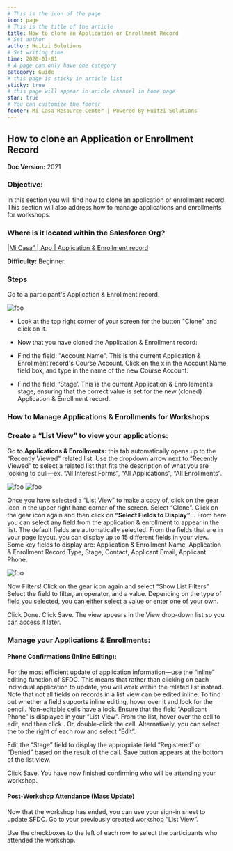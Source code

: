 ```yaml
---
# This is the icon of the page
icon: page
# This is the title of the article
title: How to clone an Application or Enrollment Record
# Set author
author: Huitzi Solutions
# Set writing time
time: 2020-01-01
# A page can only have one category
category: Guide
# this page is sticky in article list
sticky: true
# this page will appear in aricle channel in home page
star: true
# You can customize the footer
footer: Mi Casa Resource Center | Powered By Huitzi Solutions
---
```


## How to clone an Application or Enrollment Record

**Doc Version:** 2021

### **Objective:**

In this section you will find how to clone an application or enrollment record. This section will also address how to manage applications and enrollments for workshops.

### **Where is it located within the Salesforce Org?**

|[Mi Casa” | App | Application & Enrollment record](https://micasa.lightning.force.com/lightning/o/Opportunity/list?filterName=Recent)

**Difficulty:** Beginner.

### **Steps**

Go to a participant's Application & Enrollment record.

<img :src="$withBase('/assets/cloneAnApplicationOrEnrollmentRecord/1.png')" alt="foo">


- Look at the top right corner of your screen for the button "Clone" and click on it.

- Now that you have cloned the Application & Enrollment record:

- Find the field: "Account Name". This is the current Application & Enrollment record's Course Account. Click on the x in the Account Name field box, and type in the name of the new Course Account.

- Find the field: ‘Stage’. This is the current Application & Enrollement’s stage, ensuring that the correct value is set for the new (cloned) Application & Enrollment record.

### **How to Manage Applications & Enrollments for Workshops**

### **Create a “List View” to view your applications:**

Go to **Applications & Enrollments:** this tab automatically opens up to the “Recently Viewed” related list. Use the dropdown arrow next to “Recently Viewed” to select a related list that fits the description of what you are looking to pull—ex. “All Interest Forms”, “All Applications”, “All Enrollments”.

<img :src="$withBase('/assets/cloneAnApplicationOrEnrollmentRecord/2.jpg')" alt="foo">

<img :src="$withBase('/assets/cloneAnApplicationOrEnrollmentRecord/3.jpg')" alt="foo">

Once you have selected a “List View” to make a copy of, click on the gear icon in the upper right hand corner of the screen. Select “Clone”.
Click on the gear icon again and then click on **“Select Fields to Display”**... From here you can select any field from the application & enrollment to appear in the list. The default fields are automatically selected. From the fields that are in your page layout, you can display up to 15 different fields in your view. Some key fields to display are: Application & Enrollment Name, Application & Enrollment Record Type, Stage, Contact, Applicant Email, Applicant Phone. 

<img :src="$withBase('/assets/cloneAnApplicationOrEnrollmentRecord/4.png')" alt="foo">

Now Filters! Click on the gear icon again and select “Show List Filters” Select the field to filter, an operator, and a value. Depending on the type of field you selected, you can either select a value or enter one of your own.

Click Done. Click Save. The view appears in the View drop-down list so you can access it later.

### **Manage your Applications & Enrollments:**

#### **Phone Confirmations (Inline Editing):**
For the most efficient update of application information—use the “inline” editing function of SFDC. This means that rather than clicking on each individual application to update, you will work within the related list instead. Note that not all fields on records in a list view can be edited inline. To find out whether a field supports inline editing, hover over it and look for the pencil. Non-editable cells have a lock.
Ensure that the field “Applicant Phone” is displayed in your “List View”. From the list, hover over the cell to edit, and then click . Or, double-click the cell. Alternatively, you can select the to the right of each row and select “Edit”.

Edit the “Stage” field to display the appropriate field “Registered” or “Denied” based on the result of the call.  Save button appears at the bottom of the list view.

Click Save. You have now finished confirming who will be attending your workshop.
 
#### **Post-Workshop Attendance (Mass Update)**


Now that the workshop has ended, you can use your sign-in sheet to update SFDC. Go to your previously created workshop “List View”.


Use the checkboxes to the left of each row to select the participants who attended the workshop.
